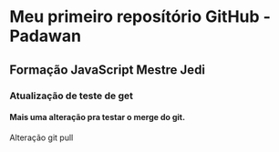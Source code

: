 # Meu primeiro reposítório GitHub - Padawan
## Formação JavaScript Mestre Jedi

### Atualização de teste de get

#### Mais uma alteração pra testar o merge do git.

Alteração git pull
